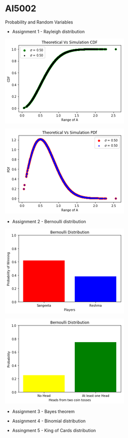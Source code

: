 # AI5002
Probability and Random Variables

  * Assignment 1 - Rayleigh distribution
  
  ![alt text](https://github.com/Tauhait/AI5002/blob/main/Assignment-1/Codes/Figures/theo_Vs_sim_cdf.png)
  
  ![alt text](https://github.com/Tauhait/AI5002/blob/main/Assignment-1/Codes/Figures/theo_Vs_sim_pdf.png)  
  
  * Assignment 2 - Bernoulli distribution
  
  ![alt text](https://github.com/Tauhait/AI5002/blob/main/Assignment-2/Codes/Figures/bern_1_18.png)
  
  ![alt text](https://github.com/Tauhait/AI5002/blob/main/Assignment-2/Codes/Figures/bern_1_19.png)  
  
  * Assignment 3 - Bayes theorem
  
  * Assignment 4 - Binomial distribution
  
  * Assingment 5 - King of Cards distribution

